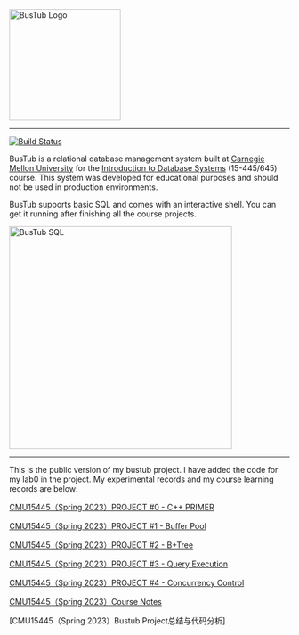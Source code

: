 <img src="logo/bustub-whiteborder.svg" alt="BusTub Logo" height="200">

-----------------

[![Build Status](https://github.com/cmu-db/bustub/actions/workflows/cmake.yml/badge.svg)](https://github.com/cmu-db/bustub/actions/workflows/cmake.yml)

BusTub is a relational database management system built at [Carnegie Mellon University](https://db.cs.cmu.edu) for the [Introduction to Database Systems](https://15445.courses.cs.cmu.edu) (15-445/645) course. This system was developed for educational purposes and should not be used in production environments.

BusTub supports basic SQL and comes with an interactive shell. You can get it running after finishing all the course projects.

<img src="logo/sql.png" alt="BusTub SQL" width="400">

-----------------

This is the public version of my bustub project. I have added the code for my lab0 in the project. My experimental records and my course learning records are below:

[CMU15445（Spring 2023）PROJECT #0 - C++ PRIMER](https://zhuanlan.zhihu.com/p/661602861)

[CMU15445（Spring 2023）PROJECT #1 - Buffer Pool](https://zhuanlan.zhihu.com/p/662502415)

[CMU15445（Spring 2023）PROJECT #2 - B+Tree](https://zhuanlan.zhihu.com/p/665802858)

[CMU15445（Spring 2023）PROJECT #3 - Query Execution](https://zhuanlan.zhihu.com/p/667564887)

[CMU15445（Spring 2023）PROJECT #4 - Concurrency Control](https://zhuanlan.zhihu.com/p/668922206)

[CMU15445（Spring 2023）Course Notes](/records/notes.md)

[CMU15445（Spring 2023）Bustub Project总结与代码分析]
